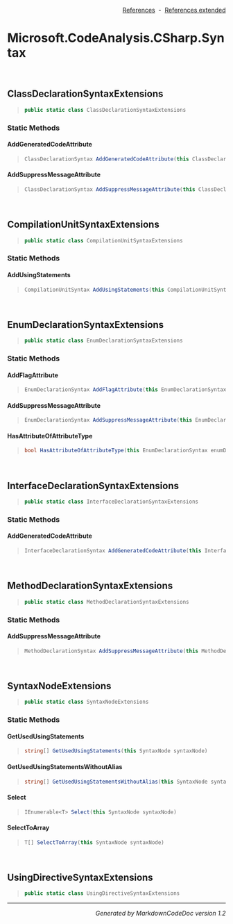 <div style='text-align: right'>

[References](Index.md)&nbsp;&nbsp;-&nbsp;&nbsp;[References extended](IndexExtended.md)
</div>

# Microsoft.CodeAnalysis.CSharp.Syntax

<br />

## ClassDeclarationSyntaxExtensions

>```csharp
>public static class ClassDeclarationSyntaxExtensions
>```

### Static Methods

#### AddGeneratedCodeAttribute
>```csharp
>ClassDeclarationSyntax AddGeneratedCodeAttribute(this ClassDeclarationSyntax classDeclaration, string toolName, string version)
>```
#### AddSuppressMessageAttribute
>```csharp
>ClassDeclarationSyntax AddSuppressMessageAttribute(this ClassDeclarationSyntax classDeclaration, SuppressMessageAttribute suppressMessage)
>```

<br />

## CompilationUnitSyntaxExtensions

>```csharp
>public static class CompilationUnitSyntaxExtensions
>```

### Static Methods

#### AddUsingStatements
>```csharp
>CompilationUnitSyntax AddUsingStatements(this CompilationUnitSyntax compilationUnit, string[] usingStatements)
>```

<br />

## EnumDeclarationSyntaxExtensions

>```csharp
>public static class EnumDeclarationSyntaxExtensions
>```

### Static Methods

#### AddFlagAttribute
>```csharp
>EnumDeclarationSyntax AddFlagAttribute(this EnumDeclarationSyntax enumDeclaration)
>```
#### AddSuppressMessageAttribute
>```csharp
>EnumDeclarationSyntax AddSuppressMessageAttribute(this EnumDeclarationSyntax enumDeclaration, SuppressMessageAttribute suppressMessage)
>```
#### HasAttributeOfAttributeType
>```csharp
>bool HasAttributeOfAttributeType(this EnumDeclarationSyntax enumDeclaration, Type attributeType)
>```

<br />

## InterfaceDeclarationSyntaxExtensions

>```csharp
>public static class InterfaceDeclarationSyntaxExtensions
>```

### Static Methods

#### AddGeneratedCodeAttribute
>```csharp
>InterfaceDeclarationSyntax AddGeneratedCodeAttribute(this InterfaceDeclarationSyntax interfaceDeclaration, string toolName, string version)
>```

<br />

## MethodDeclarationSyntaxExtensions

>```csharp
>public static class MethodDeclarationSyntaxExtensions
>```

### Static Methods

#### AddSuppressMessageAttribute
>```csharp
>MethodDeclarationSyntax AddSuppressMessageAttribute(this MethodDeclarationSyntax methodDeclaration, SuppressMessageAttribute suppressMessage)
>```

<br />

## SyntaxNodeExtensions

>```csharp
>public static class SyntaxNodeExtensions
>```

### Static Methods

#### GetUsedUsingStatements
>```csharp
>string[] GetUsedUsingStatements(this SyntaxNode syntaxNode)
>```
#### GetUsedUsingStatementsWithoutAlias
>```csharp
>string[] GetUsedUsingStatementsWithoutAlias(this SyntaxNode syntaxNode)
>```
#### Select
>```csharp
>IEnumerable<T> Select(this SyntaxNode syntaxNode)
>```
#### SelectToArray
>```csharp
>T[] SelectToArray(this SyntaxNode syntaxNode)
>```

<br />

## UsingDirectiveSyntaxExtensions

>```csharp
>public static class UsingDirectiveSyntaxExtensions
>```

<hr /><div style='text-align: right'><i>Generated by MarkdownCodeDoc version 1.2</i></div>
